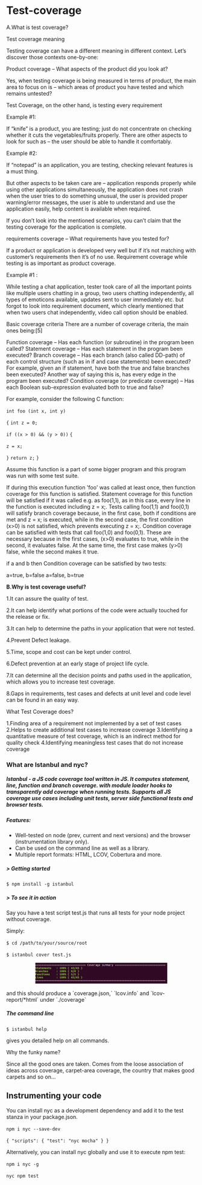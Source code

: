 
# Test-coverage

A.What is test coverage?

Test coverage meaning

Testing coverage can have a different meaning in different context. Let’s discover those contexts one-by-one:

Product coverage – What aspects of the product did you look at?

Yes, when testing coverage is being measured in terms of product, the main area to focus on is – which areas of product you have tested and which remains untested?

Test Coverage, on the other hand, is testing every requirement

Example #1:

If “knife” is a product, you are testing; just do not concentrate on checking whether it cuts the vegetables/fruits properly. There are other aspects to look for such as – the user should be able to handle it comfortably.

Example #2:

If “notepad” is an application, you are testing, checking relevant features is a must thing.

But other aspects to be taken care are – application responds properly while using other applications simultaneously, the application does not crash when the user tries to do something unusual, the user is provided proper warning/error messages, the user is able to understand and use the application easily, help content is available when required.

If you don’t look into the mentioned scenarios, you can’t claim that the testing coverage for the application is complete.

requirements coverage – What requirements have you tested for?

If a product or application is developed very well but if it’s not matching with customer’s requirements then it’s of no use. Requirement coverage while testing is as important as product coverage.

Example #1 :

While testing a chat application, tester took care of all the important points like multiple users chatting in a group, two users chatting independently, all types of emoticons available, updates sent to user immediately etc. but forgot to look into requirement document, which clearly mentioned that when two users chat independently, video call option should be enabled.

Basic coverage criteria
There are a number of coverage criteria, the main ones being:[5]

Function coverage – Has each function (or subroutine) in the program been called?
Statement coverage – Has each statement in the program been executed?
Branch coverage – Has each branch (also called DD-path) of each control structure (such as in if and case statements) been executed? For example, given an if statement, have both the true and false branches been executed? Another way of saying this is, has every edge in the program been executed?
Condition coverage (or predicate coverage) – Has each Boolean sub-expression evaluated both to true and false?

For example, consider the following C function:

`int foo (int x, int y)`

`{`
`int z = 0;`

`if ((x > 0) && (y > 0))`
`{`

  `z = x;`

  `}`
`return z;`
`}`

Assume this function is a part of some bigger program and this program was run with some test suite.

If during this execution function 'foo' was called at least once, then function coverage for this function is satisfied.
Statement coverage for this function will be satisfied if it was called e.g. as foo(1,1), as in this case, every line in the function is executed including z = x;.
Tests calling foo(1,1) and foo(0,1) will satisfy branch coverage because, in the first case, both if conditions are met and z = x; is executed, while in the second case, the first condition (x>0) is not satisfied, which prevents executing z = x;.
Condition coverage can be satisfied with tests that call foo(1,0) and foo(0,1). These are necessary because in the first cases, (x>0) evaluates to true, while in the second, it evaluates false. At the same time, the first case makes (y>0) false, while the second makes it true.

if a and b then
Condition coverage can be satisfied by two tests:

a=true, b=false
a=false, b=true

**B.Why is test coverage useful?**

1.It can assure the quality of test.

2.It can help identify what portions of the code were actually touched for the release or fix.

3.It can help to determine the paths in your application that were not tested.

4.Prevent Defect leakage.

5.Time, scope and cost can be kept under control.

6.Defect prevention at an early stage of project life cycle.

7.It can determine all the decision points and paths used in the application, which allows you to increase test coverage.

8.Gaps in requirements, test cases and defects at unit level and code level can be found in an easy way.

What Test Coverage does?

1.Finding area of a requirement not implemented by a set of test cases
2.Helps to create additional test cases to increase coverage
3.Identifying a quantitative measure of test coverage, which is an indirect method for quality check
4.Identifying meaningless test cases that do not increase coverage


### What are Istanbul and nyc?
##### Istanbul - a JS code coverage tool written in JS. It computes statement, line, function and branch coverage. with module loader hooks to transparently add coverage when running tests. Supports all JS coverage use cases including unit tests, server side functional tests and browser tests.

##### Features:
* Well-tested on node (prev, current and next versions) and the browser (instrumentation library only).
* Can be used on the command line as well as a library.
* Multiple report formats: HTML, LCOV, Cobertura and more.
##### > Getting started
`$ npm install -g istanbul`

##### > To see it in action
Say you have a test script test.js that runs all tests for your node project without coverage.

Simply:

`$ cd /path/to/your/source/root`

`$ istanbul cover test.js`
<p align="center">
  <img src="istanbul.png" width="350"/>
</p>
and this should produce a `coverage.json,` `lcov.info` and `lcov-report/*html` under `./coverage`

##### The command line
`$ istanbul help`

gives you detailed help on all commands.

Why the funky name?

Since all the good ones are taken.
 Comes from the loose association of ideas across coverage, carpet-area coverage, the country that makes good carpets and so on...

## Instrumenting your code
You can install nyc as a development dependency and add it to the test stanza in your package.json.

`npm i nyc --save-dev`

`{
  "scripts": {
    "test": "nyc mocha"
  }
}`

Alternatively, you can install nyc globally and use it to execute npm test:

`npm i nyc -g`

`nyc npm test`
